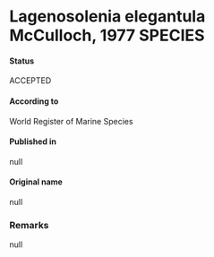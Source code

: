 Lagenosolenia elegantula McCulloch, 1977 SPECIES
=======

#### Status
ACCEPTED

#### According to
World Register of Marine Species

#### Published in
null

#### Original name
null

### Remarks
null